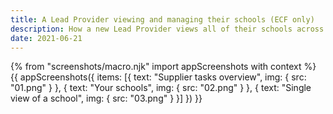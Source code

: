 ```yaml
---
title: A Lead Provider viewing and managing their schools (ECF only)
description: How a new Lead Provider views all of their schools across cohorts, and manages them on an individual basis
date: 2021-06-21
---
```

{% from "screenshots/macro.njk" import appScreenshots with context %}
{{ appScreenshots({
  items: [{
      text: "Supplier tasks overview",
      img: { src: "01.png" }
    }, {
      text: "Your schools",
      img: { src: "02.png" }
    }, {
      text: "Single view of a school",
      img: { src: "03.png" }
    }]
}) }}
